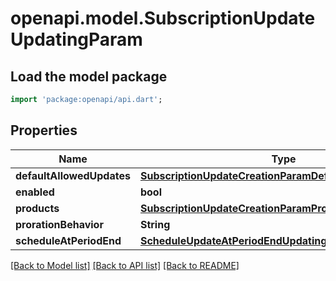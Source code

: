# openapi.model.SubscriptionUpdateUpdatingParam

## Load the model package
```dart
import 'package:openapi/api.dart';
```

## Properties
Name | Type | Description | Notes
------------ | ------------- | ------------- | -------------
**defaultAllowedUpdates** | [**SubscriptionUpdateCreationParamDefaultAllowedUpdates**](SubscriptionUpdateCreationParamDefaultAllowedUpdates.md) |  | [optional] 
**enabled** | **bool** |  | [optional] 
**products** | [**SubscriptionUpdateCreationParamProducts**](SubscriptionUpdateCreationParamProducts.md) |  | [optional] 
**prorationBehavior** | **String** |  | [optional] 
**scheduleAtPeriodEnd** | [**ScheduleUpdateAtPeriodEndUpdatingParam**](ScheduleUpdateAtPeriodEndUpdatingParam.md) |  | [optional] 

[[Back to Model list]](../README.md#documentation-for-models) [[Back to API list]](../README.md#documentation-for-api-endpoints) [[Back to README]](../README.md)


